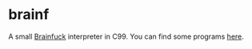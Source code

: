 # brainf

A small [Brainfuck](https://esolangs.org/wiki/Brainfuck) interpreter in C99. You can find some programs [here](http://www.hevanet.com/cristofd/brainfuck/).
